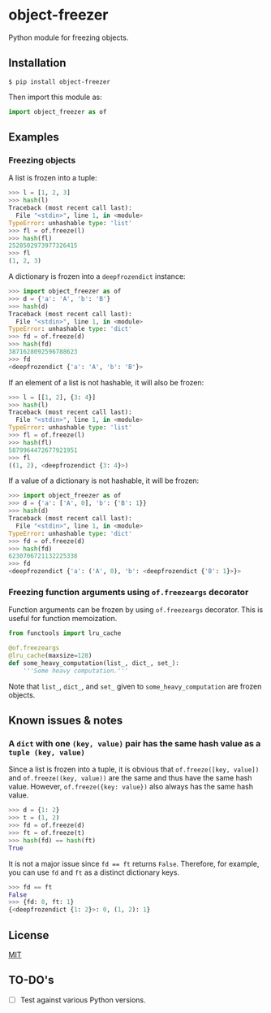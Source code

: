 # object-freezer
Python module for freezing objects.

## Installation

```
$ pip install object-freezer
```

Then import this module as:

```python
import object_freezer as of
```

## Examples

### Freezing objects

A list is frozen into a tuple:

```python
>>> l = [1, 2, 3]
>>> hash(l)
Traceback (most recent call last):
  File "<stdin>", line 1, in <module>
TypeError: unhashable type: 'list'
>>> fl = of.freeze(l)
>>> hash(fl)
2528502973977326415
>>> fl
(1, 2, 3)
```

A dictionary is frozen into a `deepfrozendict` instance:

```python
>>> import object_freezer as of
>>> d = {'a': 'A', 'b': 'B'}
>>> hash(d)
Traceback (most recent call last):
  File "<stdin>", line 1, in <module>
TypeError: unhashable type: 'dict'
>>> fd = of.freeze(d)
>>> hash(fd)
3871628092596788623
>>> fd
<deepfrozendict {'a': 'A', 'b': 'B'}>
```

If an element of a list is not hashable, it will also be frozen:

```python
>>> l = [[1, 2], {3: 4}]
>>> hash(l)
Traceback (most recent call last):
  File "<stdin>", line 1, in <module>
TypeError: unhashable type: 'list'
>>> fl = of.freeze(l)
>>> hash(fl)
5879964472677921951
>>> fl
((1, 2), <deepfrozendict {3: 4}>)
```

If a value of a dictionary is not hashable, it will be frozen:

```python
>>> import object_freezer as of
>>> d = {'a': ['A', 0], 'b': {'B': 1}}
>>> hash(d)
Traceback (most recent call last):
  File "<stdin>", line 1, in <module>
TypeError: unhashable type: 'dict'
>>> fd = of.freeze(d)
>>> hash(fd)
6230706721132225338
>>> fd
<deepfrozendict {'a': ('A', 0), 'b': <deepfrozendict {'B': 1}>}>
```

### Freezing function arguments using `of.freezeargs` decorator

Function arguments can be frozen by using `of.freezeargs` decorator. This is useful for function memoization.

```python
from functools import lru_cache

@of.freezeargs
@lru_cache(maxsize=128)
def some_heavy_computation(list_, dict_, set_):
    '''Some heavy computation.'''
```

Note that `list_`, `dict_`, and `set_` given to `some_heavy_computation` are frozen objects.

## Known issues & notes

### A `dict` with one `(key, value)` pair has the same hash value as a `tuple (key, value)`

Since a list is frozen into a tuple, it is obvious that `of.freeze([key, value])` and `of.freeze((key, value))` are the same and thus have the same hash value. However, `of.freeze({key: value})` also always has the same hash value.

```python
>>> d = {1: 2}
>>> t = (1, 2)
>>> fd = of.freeze(d)
>>> ft = of.freeze(t)
>>> hash(fd) == hash(ft)
True
```

It is not a major issue since `fd == ft` returns `False`. Therefore, for example, you can use `fd` and `ft` as a distinct dictionary keys.

```python
>>> fd == ft
False
>>> {fd: 0, ft: 1}
{<deepfrozendict {1: 2}>: 0, (1, 2): 1}
```

## License
[MIT](https://choosealicense.com/licenses/mit/)

## TO-DO's

- [ ] Test against various Python versions.
